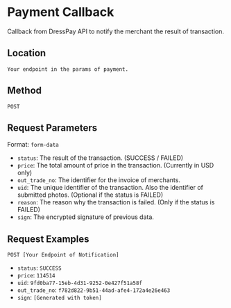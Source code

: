 # Payment Callback

Callback from DressPay API to notify the merchant the result of transaction.

## Location

`Your endpoint in the params of payment.`

## Method

`POST`

## Request Parameters

Format: `form-data`

- `status`: The result of the transaction. (SUCCESS / FAILED)
- `price`: The total amount of price in the transaction. (Currently in USD only)
- `out_trade_no`: The identifier for the invoice of merchants.
- `uid`: The unique identifier of the transaction. Also the identifier of submitted photos. (Optional if the status is FAILED)
- `reason`: The reason why the transaction is failed. (Only if the status is FAILED)
- `sign`: The encrypted signature of previous data.

## Request Examples

`POST [Your Endpoint of Notification]`

- `status`: `SUCCESS`
- `price`: `114514`
- `uid`: `9fd0ba77-15eb-4d31-9252-0e427f51a58f`
- `out_trade_no`: `f782d822-9b51-44ad-afe4-172a4e26e463`
- `sign`: `[Generated with token]`
